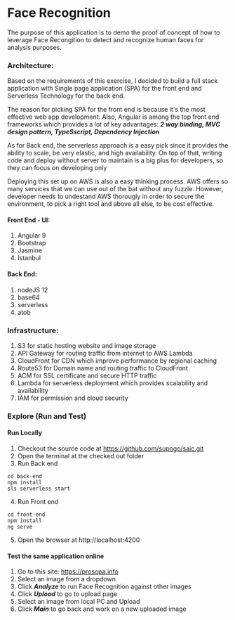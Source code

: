 # Face Recognition

The purpose of this application is to demo the proof of concept of how to leverage Face Recongition to detect and recognize human faces for analysis purposes.

### Architecture: 
Based on the requirements of this exercise, I decided to build a full stack application with Single page application (SPA) for the front end and Serverless Technology for the back end.

The reason for picking SPA for the front end is because it's the most effective web app development. Also, Angular is among the top front end frameworks which provides a lot of key advantages: ***2 way binding, MVC design pattern, TypeSscript, Dependency Injection***

As for Back end, the serverless approach is a easy pick since it provides the ability to scale, be very elastic, and high availability. On top of that, writing code and deploy without server to maintain is a big plus for developers, so they can focus on developing only

Deploying this set up on AWS is also a easy thinking process. AWS offers so many services that we can use out of the bat without any fuzzle. However, developer needs to undestand AWS thorougly in order to secure the environment, to pick a right tool and above all else, to be cost effective.

#### Front End - UI:
1. Angular 9
2. Bootstrap
3. Jasmine
4. Istanbul

#### Back End:
1. nodeJS 12
2. base64
3. serverless
4. atob

### Infrastructure:
1. S3 for static hosting website and image storage
2. API Gateway for routing traffic from internet to AWS Lambda
3. CloudFront for CDN which improve performance by regional caching
4. Route53 for Domain name and routing traffic to CloudFront
5. ACM for SSL certificate and secure HTTP traffic
6. Lambda for serverless deployment which provides scalability and availability 
7. IAM for permission and cloud security

### Explore (Run and Test)
#### Run Locally
1. Checkout the source code at https://github.com/supngo/saic.git
2. Open the terminal at the checked out folder
3. Run Back end
```
cd back-end
npm install
sls serverless start
```
4. Run Front end
```
cd front-end
npm install
ng serve
```
5. Open the browser at http://localhost:4200
#### Test the same application online
1. Go to this site: https://prosopa.info
2. Select an image from a dropdown
3. Click ***Analyze*** to run Face Recognition against other images
4. Click ***Upload*** to go to upload page
5. Select an image from local PC and Upload
6. Click ***Main*** to go back and work on a new uploaded image
